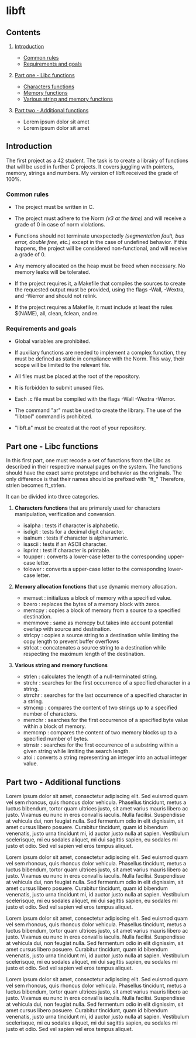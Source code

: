 # libft 

## Contents

1. [Introduction](#introduction)
	
	* [Common rules](#common-rules)
	* [Requirements and goals](#requirements-and-goals)

2. [Part one - Libc functions](#part-one)

	* [Characters functions](#char-fonc)
	* [Memory functions](#mem-fonc)
	* [Various string and memory functions](#var-fonc)

3. [Part two - Additional functions](#part-two)
	
	* Lorem ipsum dolor sit amet
	* Lorem ipsum dolor sit amet


<a name="introduction"></a>
## Introduction

The first project as a 42 student. The task is to create a librairy of functions that will be used in further C projects. It covers juggling with pointers, memory, strings and numbers. My version of libft received the grade of 100%.

<a name="common-rules"></a>
### Common rules

* The project must be written in C.

* The project must adhere to the Norm *(v3 at the time)* and will receive a grade of 0 in case of norm violations.

* Functions should not terminate unexpectedly *(segmentation fault, bus error, double free, etc.)* except in the case of undefined behavior. If this happens, the project will be considered non-functional, and will receive a grade of 0.

* Any memory allocated on the heap must be freed when necessary. No memory leaks will be tolerated.

* If the project requires it, a Makefile that compiles the sources to create the requested output must be provided, using the flags -Wall, -Wextra, and -Werror and should not relink.

* If the project requires a Makefile, it must include at least the rules $(NAME), all, clean, fclean, and re.

<a name="requirements-and-goals"></a>
### Requirements and goals

* Global variables are prohibited.

* If auxiliary functions are needed to implement a complex function, they must be defined as static in compliance with the Norm. This way, their scope will be limited to the relevant file.

* All files must be placed at the root of the repository.

* It is forbidden to submit unused files.

* Each .c file must be compiled with the flags -Wall -Wextra -Werror.

* The command "ar" must be used to create the library. The use of the "libtool" command is prohibited.

* "libft.a" must be created at the root of your repository.

<a name="part-one"></a>
## Part one - Libc functions

In this first part, one must recode a set of functions from the Libc as described in their respective manual pages on the system. The functions should have the exact same prototype and behavior as the originals. The only difference is that their names should be prefixed with "ft\_" Therefore, strlen becomes ft\_strlen.

It can be divided into three categories. <a name="char-fonc"></a>

1. **Characters functions** that are primarely used for characters manipulation, verification and conversion.

	* isalpha : tests if character is alphabetic.
	* isdigit : tests for a decimal digit character.
	* isalnum : tests if character is alphanumeric.
	* isascii : tests if an ASCII character.
	* isprint : test if character is printable.
	* toupper : converts a lower-case letter to the corresponding upper-case letter.
	* tolower : converts a upper-case letter to the corresponding lower-case letter. <a name="mem-fonc"></a>


2. **Memory allocation fonctions** that use dynamic memory allocation. 

	* memset : initializes a block of memory with a specified value.
	* bzero : replaces the bytes of a memory block with zeros.
	* memcpy : copies a block of memory from a source to a specified destination.
	* memmove : same as memcpy but takes into account potential overlap with source and destination.
	* strlcpy : copies a source string to a destination while limiting the copy length to prevent buffer overflows
	* strlcat : concatenates a source string to a destination while respecting the maximum length of the destination.<a name="var-fonc"></a>

3. **Various string and memory functions**

	* strlen : calculates the length of a null-terminated string.
	* strchr : searches for the first occurrence of a specified character in a string.
	* strrchr : searches for the last occurrence of a specified character in a string.
	* strncmp : compares the content of two strings up to a specified number of characters.
	* memchr : searches for the first occurrence of a specified byte value within a block of memory.
	* memcmp : compares the content of two memory blocks up to a specified number of bytes.
	* strnstr : searches for the first occurrence of a substring within a given string while limiting the search length.
	* atoi : converts a string representing an integer into an actual integer value.

<a name="part-two"></a>
## Part two - Additional functions

Lorem ipsum dolor sit amet, consectetur adipiscing elit. Sed euismod quam vel sem rhoncus, quis rhoncus dolor vehicula. Phasellus tincidunt, metus a luctus bibendum, tortor quam ultrices justo, sit amet varius mauris libero ac justo. Vivamus eu nunc in eros convallis iaculis. Nulla facilisi. Suspendisse at vehicula dui, non feugiat nulla. Sed fermentum odio in elit dignissim, sit amet cursus libero posuere. Curabitur tincidunt, quam id bibendum venenatis, justo urna tincidunt mi, id auctor justo nulla at sapien. Vestibulum scelerisque, mi eu sodales aliquet, mi dui sagittis sapien, eu sodales mi justo et odio. Sed vel sapien vel eros tempus aliquet.

Lorem ipsum dolor sit amet, consectetur adipiscing elit. Sed euismod quam vel sem rhoncus, quis rhoncus dolor vehicula. Phasellus tincidunt, metus a luctus bibendum, tortor quam ultrices justo, sit amet varius mauris libero ac justo. Vivamus eu nunc in eros convallis iaculis. Nulla facilisi. Suspendisse at vehicula dui, non feugiat nulla. Sed fermentum odio in elit dignissim, sit amet cursus libero posuere. Curabitur tincidunt, quam id bibendum venenatis, justo urna tincidunt mi, id auctor justo nulla at sapien. Vestibulum scelerisque, mi eu sodales aliquet, mi dui sagittis sapien, eu sodales mi justo et odio. Sed vel sapien vel eros tempus aliquet.

Lorem ipsum dolor sit amet, consectetur adipiscing elit. Sed euismod quam vel sem rhoncus, quis rhoncus dolor vehicula. Phasellus tincidunt, metus a luctus bibendum, tortor quam ultrices justo, sit amet varius mauris libero ac justo. Vivamus eu nunc in eros convallis iaculis. Nulla facilisi. Suspendisse at vehicula dui, non feugiat nulla. Sed fermentum odio in elit dignissim, sit amet cursus libero posuere. Curabitur tincidunt, quam id bibendum venenatis, justo urna tincidunt mi, id auctor justo nulla at sapien. Vestibulum scelerisque, mi eu sodales aliquet, mi dui sagittis sapien, eu sodales mi justo et odio. Sed vel sapien vel eros tempus aliquet.

Lorem ipsum dolor sit amet, consectetur adipiscing elit. Sed euismod quam vel sem rhoncus, quis rhoncus dolor vehicula. Phasellus tincidunt, metus a luctus bibendum, tortor quam ultrices justo, sit amet varius mauris libero ac justo. Vivamus eu nunc in eros convallis iaculis. Nulla facilisi. Suspendisse at vehicula dui, non feugiat nulla. Sed fermentum odio in elit dignissim, sit amet cursus libero posuere. Curabitur tincidunt, quam id bibendum venenatis, justo urna tincidunt mi, id auctor justo nulla at sapien. Vestibulum scelerisque, mi eu sodales aliquet, mi dui sagittis sapien, eu sodales mi justo et odio. Sed vel sapien vel eros tempus aliquet.

